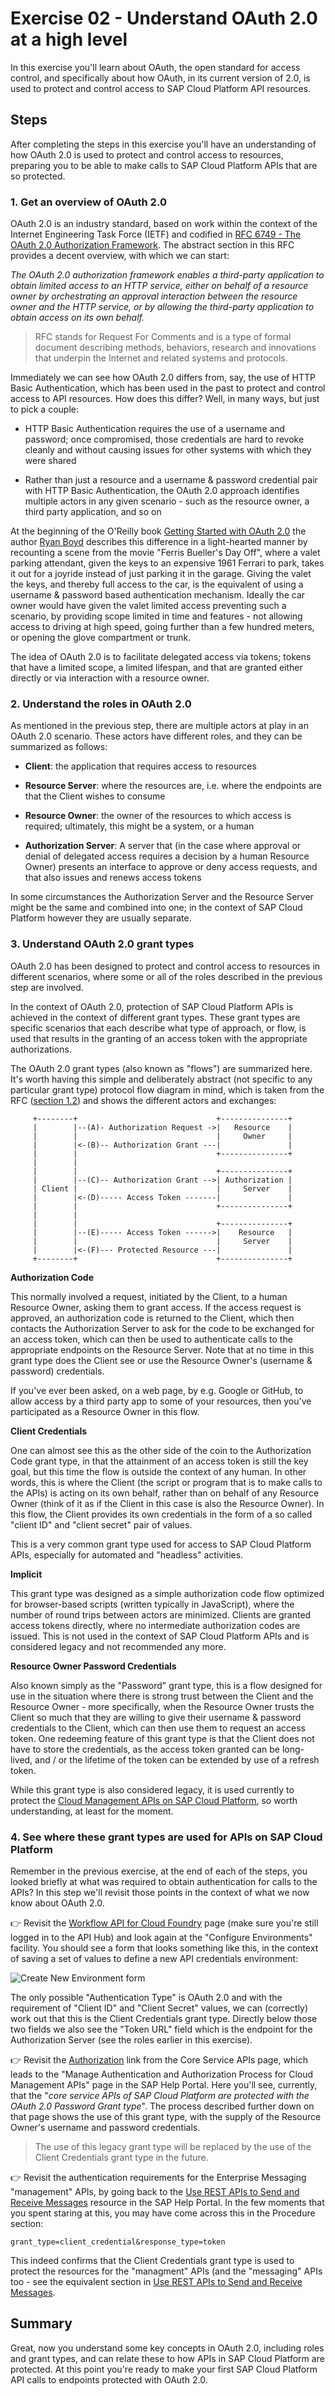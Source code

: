 # Exercise 02 - Understand OAuth 2.0 at a high level

In this exercise you'll learn about OAuth, the open standard for access control, and specifically about how OAuth, in its current version of 2.0, is used to protect and control access to SAP Cloud Platform API resources.


## Steps

After completing the steps in this exercise you'll have an understanding of how OAuth 2.0 is used to protect and control access to resources, preparing you to be able to make calls to SAP Cloud Platform APIs that are so protected.

### 1. Get an overview of OAuth 2.0

OAuth 2.0 is an industry standard, based on work within the context of the Internet Engineering Task Force (IETF) and codified in [RFC 6749 - The OAuth 2.0 Authorization Framework](https://tools.ietf.org/html/rfc6749). The abstract section in this RFC provides a decent overview, with which we can start:

_The OAuth 2.0 authorization framework enables a third-party
   application to obtain limited access to an HTTP service, either on
   behalf of a resource owner by orchestrating an approval interaction
   between the resource owner and the HTTP service, or by allowing the
   third-party application to obtain access on its own behalf._

> RFC stands for Request For Comments and is a type of formal document describing methods, behaviors, research and innovations that underpin the Internet and related systems and protocols.

Immediately we can see how OAuth 2.0 differs from, say, the use of HTTP Basic Authentication, which has been used in the past to protect and control access to API resources. How does this differ? Well, in many ways, but just to pick a couple:

- HTTP Basic Authentication requires the use of a username and password; once compromised, those credentials are hard to revoke cleanly and without causing issues for other systems with which they were shared

- Rather than just a resource and a username & password credential pair with HTTP Basic Authentication, the OAuth 2.0 approach identifies multiple actors in any given scenario - such as the resource owner, a third party application, and so on

At the beginning of the O'Reilly book [Getting Started with OAuth 2.0](https://www.oreilly.com/library/view/getting-started-with/9781449317843/) the author [Ryan Boyd](https://www.linkedin.com/in/ryguyrg/) describes this difference in a light-hearted manner by recounting a scene from the movie "Ferris Bueller's Day Off", where a valet parking attendant, given the keys to an expensive 1961 Ferrari to park, takes it out for a joyride instead of just parking it in the garage. Giving the valet the keys, and thereby full access to the car, is the equivalent of using a username & password based authentication mechanism. Ideally the car owner would have given the valet limited access preventing such a scenario, by providing scope limited in time and features - not allowing access to driving at high speed, going further than a few hundred meters, or opening the glove compartment or trunk.

The idea of OAuth 2.0 is to facilitate delegated access via tokens; tokens that have a limited scope, a limited lifespan, and that are granted either directly or via interaction with a resource owner.


### 2. Understand the roles in OAuth 2.0

As mentioned in the previous step, there are multiple actors at play in an OAuth 2.0 scenario. These actors have different roles, and they can be summarized as follows:

- **Client**: the application that requires access to resources

- **Resource Server**: where the resources are, i.e. where the endpoints are that the Client wishes to consume

- **Resource Owner**: the owner of the resources to which access is required; ultimately, this might be a system, or a human

- **Authorization Server**: A server that (in the case where approval or denial of delegated access requires a decision by a human Resource Owner) presents an interface to approve or deny access requests, and that also issues and renews access tokens

In some circumstances the Authorization Server and the Resource Server might be the same and combined into one; in the context of SAP Cloud Platform however they are usually separate.


### 3. Understand OAuth 2.0 grant types

OAuth 2.0 has been designed to protect and control access to resources in different scenarios, where some or all of the roles described in the previous step are involved.

In the context of OAuth 2.0, protection of SAP Cloud Platform APIs is achieved in the context of different grant types. These grant types are specific scenarios that each describe what type of approach, or flow, is used that results in the granting of an access token with the appropriate authorizations.

The OAuth 2.0 grant types (also known as "flows") are summarized here. It's worth having this simple and deliberately abstract (not specific to any particular grant type) protocol flow diagram in mind, which is taken from the RFC ([section 1.2](https://tools.ietf.org/html/rfc6749#section-1.2)) and shows the different actors and exchanges:

```
     +--------+                               +---------------+
     |        |--(A)- Authorization Request ->|   Resource    |
     |        |                               |     Owner     |
     |        |<-(B)-- Authorization Grant ---|               |
     |        |                               +---------------+
     |        |
     |        |                               +---------------+
     |        |--(C)-- Authorization Grant -->| Authorization |
     | Client |                               |     Server    |
     |        |<-(D)----- Access Token -------|               |
     |        |                               +---------------+
     |        |
     |        |                               +---------------+
     |        |--(E)----- Access Token ------>|    Resource   |
     |        |                               |     Server    |
     |        |<-(F)--- Protected Resource ---|               |
     +--------+                               +---------------+
```

**Authorization Code**

This normally involved a request, initiated by the Client, to a human Resource Owner, asking them to grant access. If the access request is approved, an authorization code is returned to the Client, which then contacts the Authorization Server to ask for the code to be exchanged for an access token, which can then be used to authenticate calls to the appropriate endpoints on the Resource Server. Note that at no time in this grant type does the Client see or use the Resource Owner's (username & password) credentials.

If you've ever been asked, on a web page, by e.g. Google or GitHub, to allow access by a third party app to some of your resources, then you've participated as a Resource Owner in this flow.

**Client Credentials**

One can almost see this as the other side of the coin to the Authorization Code grant type, in that the attainment of an access token is still the key goal, but this time the flow is outside the context of any human. In other words, this is where the Client (the script or program that is to make calls to the APIs) is acting on its own behalf, rather than on behalf of any Resource Owner (think of it as if the Client in this case is also the Resource Owner). In this flow, the Client provides its own credentials in the form of a so called "client ID" and "client secret" pair of values.

This is a very common grant type used for access to SAP Cloud Platform APIs, especially for automated and "headless" activities.

**Implicit**

This grant type was designed as a simple authorization code flow optimized for browser-based scripts (written typically in JavaScript), where the number of round trips between actors are minimized. Clients are granted access tokens directly, where no intermediate authorization codes are issued. This is not used in the context of SAP Cloud Platform APIs and is considered legacy and not recommended any more.

**Resource Owner Password Credentials**

Also known simply as the "Password" grant type, this is a flow designed for use in the situation where there is strong trust between the Client and the Resource Owner - more specifically, when the Resource Owner trusts the Client so much that they are willing to give their username & password credentials to the Client, which can then use them to request an access token. One redeeming feature of this grant type is that the Client does not have to store the credentials, as the access token granted can be long-lived, and / or the lifetime of the token can be extended by use of a refresh token.

While this grant type is also considered legacy, it is used currently to protect the [Cloud Management APIs on SAP Cloud Platform](https://help.sap.com/viewer/65de2977205c403bbc107264b8eccf4b/Cloud/en-US/3670474a58c24ac2b082e76cbbd9dc19.html), so worth understanding, at least for the moment.


### 4. See where these grant types are used for APIs on SAP Cloud Platform

Remember in the previous exercise, at the end of each of the steps, you looked briefly at what was required to obtain authentication for calls to the APIs? In this step we'll revisit those points in the context of what we now know about OAuth 2.0.

:point_right: Revisit the [Workflow API for Cloud Foundry](https://api.sap.com/api/SAP_CP_Workflow_CF/resource) page (make sure you're still logged in to the API Hub) and look again at the "Configure Environments" facility. You should see a form that looks something like this, in the context of saving a set of values to define a new API credentials environment:

![Create New Environment form](create-new-environment.png)

The only possible "Authentication Type" is OAuth 2.0 and with the requirement of "Client ID" and "Client Secret" values, we can (correctly) work out that this is the Client Credentials grant type. Directly below those two fields we also see the "Token URL" field which is the endpoint for the Authorization Server (see the roles earlier in this exercise).

:point_right: Revisit the [Authorization](https://help.sap.com/viewer/65de2977205c403bbc107264b8eccf4b/latest/en-US/3670474a58c24ac2b082e76cbbd9dc19.html) link from the Core Service APIs page, which leads to the "Manage Authentication and Authorization Process for Cloud Management APIs" page in the SAP Help Portal. Here you'll see, currently, that the "_core service APIs of SAP Cloud Platform are protected with the OAuth 2.0 Password Grant type_". The process described further down on that page shows the use of this grant type, with the supply of the Resource Owner's username and password credentials.

> The use of this legacy grant type will be replaced by the use of the Client Credentials grant type in the future.

:point_right: Revisit the authentication requirements for the Enterprise Messaging "management" APIs, by going back to the [Use REST APIs to Send and Receive Messages](https://help.sap.com/viewer/bf82e6b26456494cbdd197057c09979f/Cloud/en-US/00160292a8ed445daa0185589d9b43c5.html) resource in the SAP Help Portal. In the few moments that you spent staring at this, you may have come across this in the Procedure section:

```
grant_type=client_credential&response_type=token
```

This indeed confirms that the Client Credentials grant type is used to protect the resources for the "managment" APIs (and the "messaging" APIs too - see the equivalent section in [Use REST APIs to Send and Receive Messages](https://help.sap.com/viewer/bf82e6b26456494cbdd197057c09979f/Cloud/en-US/577ea7ce5cef4e2ea974c03d5549b3ff.html).

## Summary

Great, now you understand some key concepts in OAuth 2.0, including roles and grant types, and can relate these to how APIs in SAP Cloud Platform are protected. At this point you're ready to make your first SAP Cloud Platform API calls to endpoints protected with OAuth 2.0.
